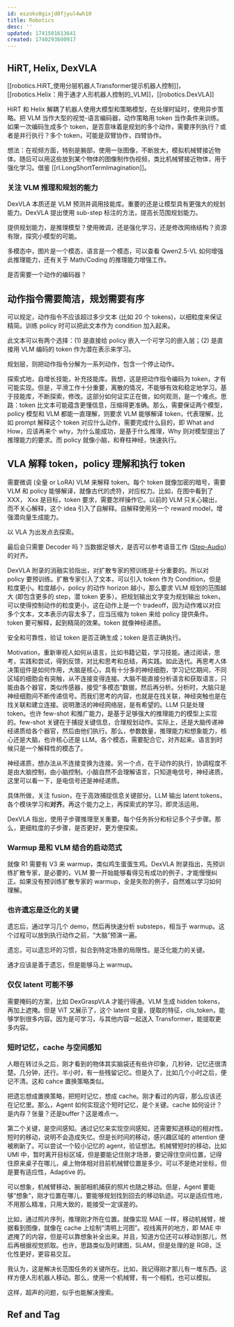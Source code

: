 ```yaml
---
id: eszoks0gixjd0fjyul4wh10
title: Robotics
desc: ''
updated: 1741501613641
created: 1740293600917
---
```


## HiRT, Helix, DexVLA
[[robotics.HiRT_使用分层机器人Transformer提示机器人控制]]，[[robotics.Helix：用于通才人形机器人控制的_VLM]]，[[robotics.DexVLA]]

HiRT 和 Helix 解耦了机器人使用大模型和策略模型，在处理时延时，使用异步策略。把 VLM 当作大型的视觉-语言编码器，动作策略用 token 当作条件来训练。如果一次编码生成多个 token，是否意味着是规划的多个动作，需要序列执行？或者是并行执行？多个 token，可能是双臂协作，四臂协作。

想法：在视频方面，特别是腕部，使用一张图像，不断放大，模拟机械臂接近物体。随后可以用这些放到某个物体的图像制作伪视频，类比机械臂接近物体，用于强化学习。借鉴 [[rl.LongShortTermImagination]]。


### 关注 VLM 推理和规划的能力

DexVLA 本质还是 VLM 预测并调用技能库。重要的还是让模型具有更强大的规划能力。DexVLA 提出使用 sub-step 标注的方法，提高长范围规划能力。

提供规划能力，是推理模型？使用微调，还是强化学习，还是修改网络结构？资源有限，探究小模型的可能。

多模态中，图片是一个模态，语言是一个模态，可以查看 Qwen2.5-VL 如何增强此推理能力，还有关于 Math/Coding 的推理能力增强工作。

是否需要一个动作的编码器？

## 动作指令需要简洁，规划需要有序
可以规定，动作指令不应该超过多少文本 (比如 20 个 tokens)，以细粒度来保证精简。训练 policy 时可以把此文本作为 condition 加入起来。

此文本可以有两个选择：(1) 是直接给 policy 嵌入一个可学习的嵌入层；(2) 是直接用 VLM 编码的 token 作为潜在表示来学习。

规划层，则把动作指令分解为一系列动作，包含一个停止动作。

探索式地，自增长技能，补充技能库。我想，这是把动作指令编码为 token，才有可能实现。但是，平滑工作十分重要，离散的情况，不能够有效和稳定地学习。基于技能库，不断探索，修改。这部分如何证实正在做，如何观测，是一个难点。思路：token 比文本可能蕴含更懂信息，压缩得更准确。那么，需要保证两个模型，policy 模型和 VLM 都能一直理解，则要求 VLM 能够解译 token，代表理解，比如 prompt 解释这个 token 对应什么动作，需要完成什么目的，即 What and How，应该再来个 why，为什么能成功，是基于什么推理，Why 则对模型提出了推理能力的要求。而 policy 就像小脑，和脊柱神经，快速执行。

## VLA 解释 token，policy 理解和执行 token
需要微调 (全量 or LoRA) VLM 来解释 token。每个 token 就像加密的暗号，需要 VLM 和 policy 能够解译，就像古代的虎符，对应权力。比如，在图中看到了 XXX， Xxx 是目标，token 要求，需要怎样操作它。以前的 VLM 只关心输出，而不关心解释，这个 idea 引入了自解释。自解释使用另一个 reward model，增强潜向量生成能力。

以 VLA 为出发点去探索。

最后会只需要 Decoder 吗？当数据足够大，是否可以参考语音工作 ([Step-Audio](https://github.com/stepfun-ai/Step-Audio)) 的对齐。

DexVLA 附录的消融实验指出，对扩散专家的预训练是十分重要的。所以对 policy 要预训练。扩散专家引入了文本，可以引入 token 作为 Condition，但是粒度更小。粒度越小，policy 的动作 horizon 越小，那么要求 VLM 规划的范围越大 (即包含更多的 step，潜 token 更多）。把规划输出文字变为规划输出 token，可以使得控制动作的粒度更小，这在动作上是一个 tradeoff，因为动作难以对应多个文本，文本表示内容太多了，应当压缩为 token 来给 policy 提供条件。token 要可解释，起到精简的效果。token 就像神经递质。

安全和可靠性，验证 token 是否正确生成；token 是否正确执行。


Motivation，重新审视人如何从语言，比如书籍记载，学习技能。通过阅读，思考，实践和尝试，得到反馈，对比和思考和总结，再实践。如此迭代。再思考人体决策组件是如何作用，大脑是核心，具有十分多的神经细胞，学习记忆期间，不同区域的细胞会有突触，从不连接变得连接。大脑不能直接分析语言和获取语言，只能由各个器官，类似传感器，接受“多模态”数据，然后再分析。分析时，大脑只是神经细胞间不断传递信号。而我们思考的内容，也就是在找关联，神经突触也是在找关联和建立连接。说明激活的神经网络层，是有希望的。LLM 只是处理 token。也许 few-shot 和推广能力，是基于足够强大的推理能力的模型上实现的。few-shot 关键在于捕捉关键信息，合理规划动作。实际上，还是大脑传递神经递质给各个器官，然后由他们执行。那么，参数数量，推理能力和想象能力，核心还是大脑，也许核心还是 LLM。各个模态，需要配合它，对齐起来。语言到时候只是一个解释性的模态了。

神经递质，想办法从不连接变换为连接。另一个点，在于动作的执行，协调程度不是由大脑控制，由小脑控制。小脑自然不会理解语言，只知道电信号，神经递质。这里可以看一下，是电信号还是神经递质。

具体所做，关注 fusion，在于高效捕捉信息关键部分。LLM 输出 latent tokens，各个模块学习和**对齐**。再这个能力之上，再探索式的学习，即灵活运用。

DexVLA 指出，使用子步骤推理至关重要。每个任务拆分和标记多个子步骤。那么，更细粒度的子步骤，是否更好，更方便探索。

### Warmup 是和 VLM 结合的启动范式

就像 R1 需要有 V3 来 warmup，类似鸡生蛋蛋生鸡。DexVLA 附录指出，先预训练扩散专家，是必要的，VLM 要一开始能够看得见有成功的例子，才能慢慢纠正。如果没有预训练扩散专家的 warmup，全是失败的例子，自然难以学习如何理解。

### 也许遗忘是泛化的关键

遗忘后，通过学习几个 demo，然后再快速分析 substeps，相当于 warmup。这个过程可以放到执行动作之前，“大脑”预演一遍。

遗忘，可以遗忘坏的习惯，拟合到特定场景的局限性。是泛化能力的关键。

通才应该是善于遗忘，但是能够马上 warmup。

### 仅仅 latent 可能不够

需要掩码的方案，比如 DexGraspVLA 才能行得通。VLM 生成 hidden tokens，再加上遮掩。但是 ViT 又展示了，这个 latent 变量，提取的特征，cls_token，能够学到很多内容。因为是可学习，与其他内容一起送入 Transformer，能提取更多内容。

### 短时记忆，cache 与空间感知

人眼在转过头之后，刚才看到的物体其实脑袋还有些许印象，几秒钟，记忆还很清楚。几分钟，还行。半小时，有一些残留记忆。但是久了，比如几个小时之后，便记不清。这和 cahce 置换策略类似。

把遗忘想成置换策略，把短时记忆，想成 cache。刚才看过的内容，那么应该还在记忆里。那么，Agent 如何实现这个短时记忆，是个关键。cache 如何设计？是内存？张量？还是buffer？这是难点一。

第二个关键，是空间感知。通过记忆来实现空间感知，还需要知道移动的相对性。短时的移动，说明不会造成失忆。但是长时间的移动，感兴趣区域的 attention 便被刷新了。可以尝试一个较小记忆的 agent，验证想法。机械臂短时的移动，比如 UMI 中，暂时离开目标区域，但是要能记住刚才场景，要记得住空间位置，记得住原来桌子在哪儿，桌上物体相对目前机械臂位置是多少。可以不是绝对坐标，但是要有适应性，Adaptive 的。

可以想象，机械臂移动，腕部相机捕获的照片也随之移动。但是，Agent 要能够“想象”，刚才位置在哪儿，要能够规划找到回去的移动轨迹。可以是适应性地，不用那么精准，只用大致的，能接受一定误差的。

比如，通过照片序列，推理刚才所在位置。就像实现 MAE 一样，移动机械臂，根据看到图像，就像在 cache 上绘制“清明上河图”。视线离开的地方，即 MAE 中遮掩了的内容，但是可以靠想象补全出来。并且，知道方位还可以移动到那儿，然后再根据视觉抓取。也许，思路类似及时建图，SLAM，但是处理的是 RGB，泛化性更好，更容易交互。

我认为，这是解决长范围任务的关键所在。比如，我记得刚才那儿有一堆东西。这样方便人形机器人移动。那么，使用一个机械臂，有一个相机，也可以模拟。

这样，超声的问题，似乎也能解决搜索。

## Ref and Tag